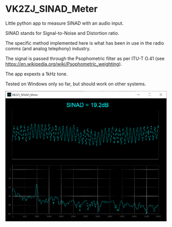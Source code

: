 # VK2ZJ_SINAD_Meter
Little python app to measure SINAD with an audio input.

SINAD stands for Signal-to-Noise and Distortion ratio.

The specific method implemented here is what has been in use in the radio comms (and analog telephony) industry. 

The signal is passed through the Psophometric filter as per ITU-T O.41 (see https://en.wikipedia.org/wiki/Psophometric_weighting).

The app expexts a 1kHz tone.

Tested on Windows only so far, but should work on other systems.

![alt text](https://github.com/VK2ZJ/VK2ZJ_SINAD_Meter/blob/main/VK2ZJ_SINAD_Meter.png?raw=true)
